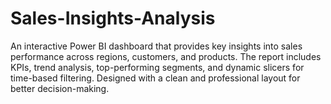 # Sales-Insights-Analysis
An interactive Power BI dashboard that provides key insights into sales performance across regions, customers, and products. The report includes KPIs, trend analysis, top-performing segments, and dynamic slicers for time-based filtering. Designed with a clean and professional layout for better decision-making.
